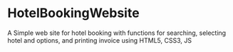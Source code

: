 # HotelBookingWebsite
A Simple web site for hotel booking with functions for searching, selecting hotel and options, and printing invoice using HTML5, CSS3, JS
